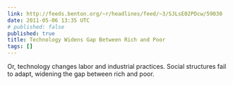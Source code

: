 ```yaml
---
link: http://feeds.benton.org/~r/headlines/feed/~3/SJLsE02PDcw/59030
date: 2011-05-06 13:35 UTC
# published: false
published: true
title: Technology Widens Gap Between Rich and Poor
tags: []
---
```


Or, technology changes labor and industrial practices. Social structures fail to adapt, widening the gap between rich and poor.
